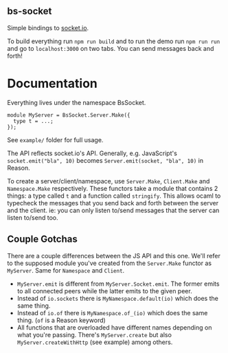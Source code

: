 bs-socket
---

Simple bindings to [socket.io](https://socket.io/).

To build everything run `npm run build` and to run the demo run `npm run run` and go to `localhost:3000` on two tabs. You can send messages back and forth!

# Documentation

Everything lives under the namespace BsSocket.

```reason
module MyServer = BsSocket.Server.Make({
  type t = ...;
});
```

See `example/` folder for full usage.

The API reflects socket.io's API. Generally, e.g. JavaScript's `socket.emit("bla", 10)` becomes `Server.emit(socket, "bla", 10)` in Reason.

To create a server/client/namespace, use `Server.Make`, `Client.Make` and `Namespace.Make` respectively. These functors take a module that contains 2 things: a type called `t` and a function called `stringify`. This allows ocaml to typecheck the messages that you send back and forth between the server and the client. ie: you can only listen to/send messages that the server can listen to/send too.

## Couple Gotchas

There are a couple differences between the JS API and this one. We'll refer to the supposed module you've created from the `Server.Make` functor as `MyServer`. Same for `Namespace` and `Client`.

- `MyServer.emit` is different from `MyServer.Socket.emit`. The former emits to all connected peers while the latter emits to the given peer.
- Instead of `io.sockets` there is `MyNamespace.default(io)` which does the same thing.
- Instead of `io.of` there is `MyNamespace.of_(io)` which does the same thing. (`of` is a Reason keyword)
- All functions that are overloaded have different names depending on what you're passing. There's `MyServer.create` but also `MyServer.createWithHttp` (see example) among others.
